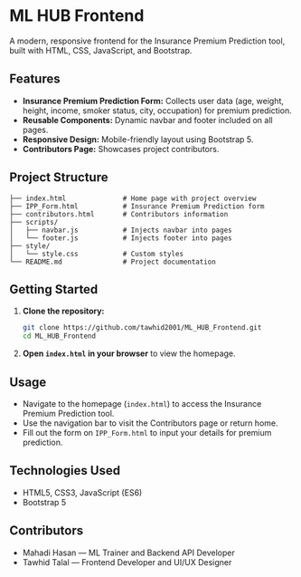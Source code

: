 # ML HUB Frontend

A modern, responsive frontend for the Insurance Premium Prediction tool, built with HTML, CSS, JavaScript, and Bootstrap.

## Features

- **Insurance Premium Prediction Form:** Collects user data (age, weight, height, income, smoker status, city, occupation) for premium prediction.
- **Reusable Components:** Dynamic navbar and footer included on all pages.
- **Responsive Design:** Mobile-friendly layout using Bootstrap 5.
- **Contributors Page:** Showcases project contributors.

## Project Structure

```
├── index.html              # Home page with project overview
├── IPP_Form.html           # Insurance Premium Prediction form
├── contributors.html       # Contributors information
├── scripts/
│   ├── navbar.js           # Injects navbar into pages
│   └── footer.js           # Injects footer into pages
├── style/
│   └── style.css           # Custom styles
└── README.md               # Project documentation
```

## Getting Started

1. **Clone the repository:**

   ```bash
   git clone https://github.com/tawhid2001/ML_HUB_Frontend.git
   cd ML_HUB_Frontend
   ```

2. **Open `index.html` in your browser** to view the homepage.

## Usage

- Navigate to the homepage (`index.html`) to access the Insurance Premium Prediction tool.
- Use the navigation bar to visit the Contributors page or return home.
- Fill out the form on `IPP_Form.html` to input your details for premium prediction.

## Technologies Used

- HTML5, CSS3, JavaScript (ES6)
- Bootstrap 5

## Contributors

- Mahadi Hasan — ML Trainer and Backend API Developer
- Tawhid Talal — Frontend Developer and UI/UX Designer
